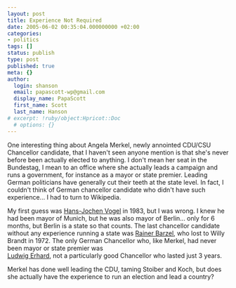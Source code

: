 ```yaml
---
layout: post
title: Experience Not Required
date: 2005-06-02 00:35:04.000000000 +02:00
categories:
- politics
tags: []
status: publish
type: post
published: true
meta: {}
author:
  login: shanson
  email: papascott-wp@gmail.com
  display_name: PapaScott
  first_name: Scott
  last_name: Hanson
# excerpt: !ruby/object:Hpricot::Doc
  # options: {}
---
```

<p>One interesting thing about Angela Merkel, newly annointed CDU/CSU Chancellor candidate, that I haven't seen anyone mention is that she's never before been actually elected to anything. I don't mean her seat in the Bundestag, I mean to an office where she actually leads a campaign and runs a government, for instance as a mayor or state premier. Leading German politicians have generally cut their teeth at the state level. In fact, I couldn't think of German chancellor candidate who didn't have such experience... I had to turn to Wikipedia.</p>
<p>My first guess was <a href="http://de.wikipedia.org/wiki/Hans-Jochen_Vogel">Hans-Jochen Vogel</a> in 1983, but I was wrong. I knew he had been mayor of Munich, but he was also mayor of Berlin... only for 6 months, but Berlin is a state so that counts. The last chancellor candidate without any experience running a state was <a href="http://de.wikipedia.org/wiki/Rainer_Barzel">Rainer Barzel</a>, who lost to Willy Brandt in 1972. The only German Chancellor who, like Merkel, had never been mayor or state premier was<br />
<a href="http://de.wikipedia.org/wiki/Ludwig_Erhard">Ludwig Erhard</a>, not a particularly good Chancellor who lasted just 3 years. </p>
<p>Merkel has done well leading the CDU, taming Stoiber and Koch, but does she actually have the experience to run an election and lead a country?</p>
